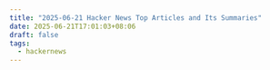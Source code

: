 ```yaml
---
title: "2025-06-21 Hacker News Top Articles and Its Summaries"
date: 2025-06-21T17:01:03+08:06
draft: false
tags:
  - hackernews
---
```


